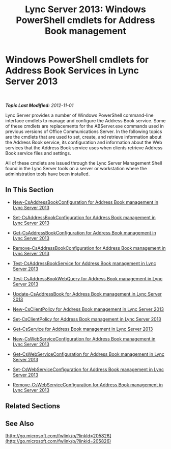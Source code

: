 ﻿---
title: 'Lync Server 2013: Windows PowerShell cmdlets for Address Book management'
TOCTitle: Windows PowerShell cmdlets for Address Book management
ms:assetid: 73bfa949-5628-4156-ad20-fe07a0dc6216
ms:mtpsurl: https://technet.microsoft.com/en-us/library/Gg429708(v=OCS.15)
ms:contentKeyID: 48184512
ms.date: 07/23/2014
mtps_version: v=OCS.15
---

<div data-xmlns="http://www.w3.org/1999/xhtml">

<div class="topic" data-xmlns="http://www.w3.org/1999/xhtml" data-msxsl="urn:schemas-microsoft-com:xslt" data-cs="http://msdn.microsoft.com/en-us/">

<div data-asp="http://msdn2.microsoft.com/asp">

# Windows PowerShell cmdlets for Address Book Services in Lync Server 2013

</div>

<div id="mainSection">

<div id="mainBody">

<span> </span>

_**Topic Last Modified:** 2012-11-01_

Lync Server provides a number of Windows PowerShell command-line interface cmdlets to manage and configure the Address Book service. Some of these cmdlets are replacements for the ABServer.exe commands used in previous versions of Office Communications Server. In the following topics are the cmdlets that are used to set, create, and retrieve information about the Address Book service, its configuration and information about the Web services that the Address Book service uses when clients retrieve Address Book service files and settings.

All of these cmdlets are issued through the Lync Server Management Shell found in the Lync Server tools on a server or workstation where the administration tools have been installed.

<div>

## In This Section

  - [New-CsAddressBookConfiguration for Address Book management in Lync Server 2013](lync-server-2013-new-csaddressbookconfiguration-for-address-book-management.md)

  - [Set-CsAddressBookConfiguration for Address Book management in Lync Server 2013](lync-server-2013-set-csaddressbookconfiguration-for-address-book-management.md)

  - [Get-CsAddressBookConfiguration for Address Book management in Lync Server 2013](lync-server-2013-get-csaddressbookconfiguration-for-address-book-management.md)

  - [Remove-CsAddressBookConfiguration for Address Book management in Lync Server 2013](lync-server-2013-remove-csaddressbookconfiguration-for-address-book-management.md)

  - [Test-CsAddressBookService for Address Book management in Lync Server 2013](lync-server-2013-test-csaddressbookservice-for-address-book-management.md)

  - [Test-CsAddressBookWebQuery for Address Book management in Lync Server 2013](lync-server-2013-test-csaddressbookwebquery-for-address-book-management.md)

  - [Update-CsAddressBook for Address Book management in Lync Server 2013](lync-server-2013-update-csaddressbook-for-address-book-management.md)

  - [New-CsClientPolicy for Address Book management in Lync Server 2013](lync-server-2013-new-csclientpolicy-for-address-book-management.md)

  - [Set-CsClientPolicy for Address Book management in Lync Server 2013](lync-server-2013-set-csclientpolicy-for-address-book-management.md)

  - [Get-CsService for Address Book management in Lync Server 2013](lync-server-2013-get-csservice-for-address-book-management.md)

  - [New-CsWebServiceConfiguration for Address Book management in Lync Server 2013](lync-server-2013-new-cswebserviceconfiguration-for-address-book-management.md)

  - [Get-CsWebServiceConfiguration for Address Book management in Lync Server 2013](lync-server-2013-get-cswebserviceconfiguration-for-address-book-management.md)

  - [Set-CsWebServiceConfiguration for Address Book management in Lync Server 2013](lync-server-2013-set-cswebserviceconfiguration-for-address-book-management.md)

  - [Remove-CsWebServiceConfiguration for Address Book management in Lync Server 2013](lync-server-2013-remove-cswebserviceconfiguration-for-address-book-management.md)

</div>

<div>

## Related Sections

</div>

<div>

## See Also


[http://go.microsoft.com/fwlink/p/?linkId=205826](http://go.microsoft.com/fwlink/p/?linkid=205826)  
  

</div>

</div>

<span> </span>

</div>

</div>

</div>

